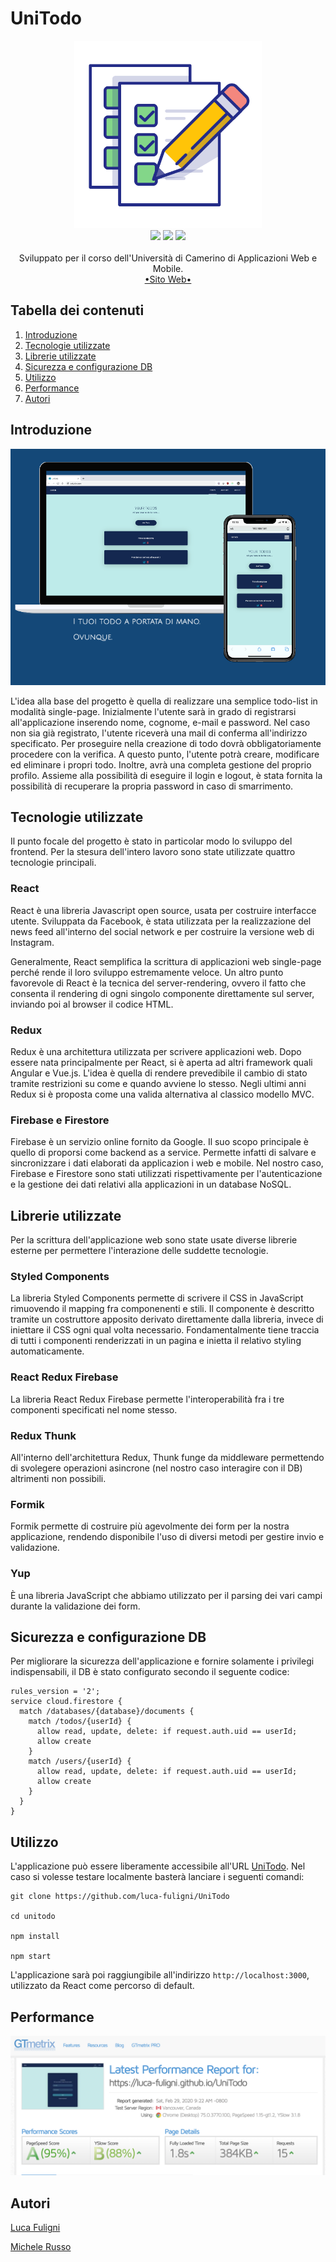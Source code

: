 # UniTodo 

<p align="center">
  <img width="300" height="300" src="./readme-images/unitodo.png">
  <br>
  <img src="https://forthebadge.com/images/badges/made-with-javascript.svg">
  <img src="https://forthebadge.com/images/badges/built-with-love.svg">
  <img src="https://forthebadge.com/images/badges/for-you.svg">
  <br>
  <br>
  Sviluppato per il corso dell'Università di Camerino di Applicazioni Web e Mobile.
  <br>
  <a href="https://luca-fuligni.github.io/UniTodo"> •Sito Web• </a>
  <br>
  
</p>

## Tabella dei contenuti
1. [Introduzione](#introduzione)
2. [Tecnologie utilizzate](#tecnologie-utilizzate)
3. [Librerie utilizzate](#librerie-utilizzate)
4. [Sicurezza e configurazione DB](#sicurezza-e-configurazione-db)
5. [Utilizzo](#utilizzo)
6. [Performance](#performance)
6. [Autori](#autori)

## Introduzione

![Il mockup dell'applicazione realizzata.](./readme-images/mockup.png)

L'idea alla base del progetto è quella di realizzare una semplice todo-list in modalità single-page. 
Inizialmente l'utente sarà in grado di registrarsi all'applicazione inserendo nome, cognome, e-mail e password. Nel caso non sia già registrato, l'utente riceverà una mail di conferma all'indirizzo specificato. Per proseguire nella creazione di todo dovrà obbligatoriamente procedere con la verifica.
A questo punto, l'utente potrà creare, modificare ed eliminare i propri todo. Inoltre, avrà una completa gestione del proprio profilo.
Assieme alla possibilità di eseguire il login e logout, è stata fornita la possibilità di recuperare la propria password in caso di smarrimento.

## Tecnologie utilizzate
Il punto focale del progetto è stato in particolar modo lo sviluppo del frontend. Per la stesura dell'intero lavoro sono state utilizzate quattro tecnologie principali.

### React
React è una libreria Javascript open source, usata per costruire interfacce utente. Sviluppata da Facebook, è stata utilizzata per la realizzazione del news feed all'interno del social network e per costruire la versione web di Instagram.

Generalmente, React semplifica la scrittura di applicazioni web single-page perché rende il loro sviluppo estremamente veloce.
Un altro punto favorevole di React è la tecnica del server-rendering, ovvero il fatto che consenta il rendering di ogni singolo componente direttamente sul server, inviando poi al browser il codice HTML.

### Redux
Redux è una architettura utilizzata per scrivere applicazioni web. Dopo essere nata principalmente per React, si è aperta ad altri framework quali Angular e Vue.js.
L'idea è quella di rendere prevedibile il cambio di stato tramite restrizioni su come e quando avviene lo stesso.
Negli ultimi anni Redux si è proposta come una valida alternativa al classico modello MVC.

### Firebase e Firestore
Firebase è un servizio online fornito da Google. Il suo scopo principale è quello di proporsi come backend as a service. Permette infatti di salvare e sincronizzare i dati elaborati da applicazion i web e mobile.
Nel nostro caso, Firebase e Firestore sono stati utilizzati rispettivamente per l'autenticazione e la gestione dei dati relativi alla applicazioni in un database NoSQL.

## Librerie utilizzate
Per la scrittura dell'applicazione web sono state usate diverse librerie esterne per permettere l'interazione delle suddette tecnologie.

### Styled Components
La libreria Styled Components permette di scrivere il CSS in JavaScript rimuovendo il mapping fra componenenti e stili. Il componente è descritto tramite un costruttore apposito derivato direttamente dalla libreria, invece di iniettare il CSS ogni qual volta necessario.
Fondamentalmente tiene traccia di tutti i componenti renderizzati in un pagina e inietta il relativo styling automaticamente.

### React Redux Firebase
La libreria React Redux Firebase permette l'interoperabilità fra i tre componenti specificati nel nome stesso.

### Redux Thunk
All'interno dell'architettura Redux, Thunk funge da middleware permettendo di svolegere operazioni asincrone (nel nostro caso interagire con il DB) altrimenti non possibili.

### Formik
Formik permette di costruire più agevolmente dei form per la nostra applicazione, rendendo disponibile l'uso di diversi metodi per gestire invio e validazione.

### Yup
È una libreria JavaScript che abbiamo utilizzato per il parsing dei vari campi durante la validazione dei form.

## Sicurezza e configurazione DB
Per migliorare la sicurezza dell'applicazione e fornire solamente i privilegi indispensabili, il DB è stato configurato secondo il seguente codice:
```
rules_version = '2';
service cloud.firestore {
  match /databases/{database}/documents {
    match /todos/{userId} {
      allow read, update, delete: if request.auth.uid == userId;
      allow create
    }
    match /users/{userId} {
      allow read, update, delete: if request.auth.uid == userId;
      allow create
    }
  }
}
```

## Utilizzo
L'applicazione può essere liberamente accessibile all'URL [UniTodo](http://luca-fuligni.github.io/UniTodo).
Nel caso si volesse testare localmente basterà lanciare i seguenti comandi:

```
git clone https://github.com/luca-fuligni/UniTodo

cd unitodo

npm install

npm start
```

L'applicazione sarà poi raggiungibile all'indirizzo ```http://localhost:3000```, utilizzato da React come percorso di default.

## Performance

<p align="center">
  <img src="./readme-images/performance.png">
</p>


## Autori
[Luca Fuligni](https://github.com/luca-fuligni)

[Michele Russo](https://github.com/micrus)



